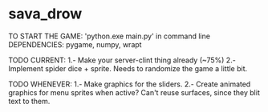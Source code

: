 # sava_drow
TO START THE GAME: 'python.exe main.py' in command line
DEPENDENCIES: pygame, numpy, wrapt

TODO CURRENT:
    1.- Make your server-clint thing already (~75%)
    2.- Implement spider dice + sprite. Needs to randomize the game a little bit.

TODO WHENEVER:
    1.- Make graphics for the sliders.
    2.- Create animated graphics for menu sprites when active? Can't reuse surfaces, since they blit text to them.